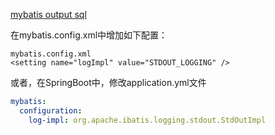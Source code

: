 [mybatis output sql](https://www.cnblogs.com/huangjinyong/p/11209753.html)

在mybatis.config.xml中增加如下配置：

```
mybatis.config.xml
<setting name="logImpl" value="STDOUT_LOGGING" />
```

或者，在SpringBoot中，修改application.yml文件

```yaml
mybatis:
  configuration:
    log-impl: org.apache.ibatis.logging.stdout.StdOutImpl
```

